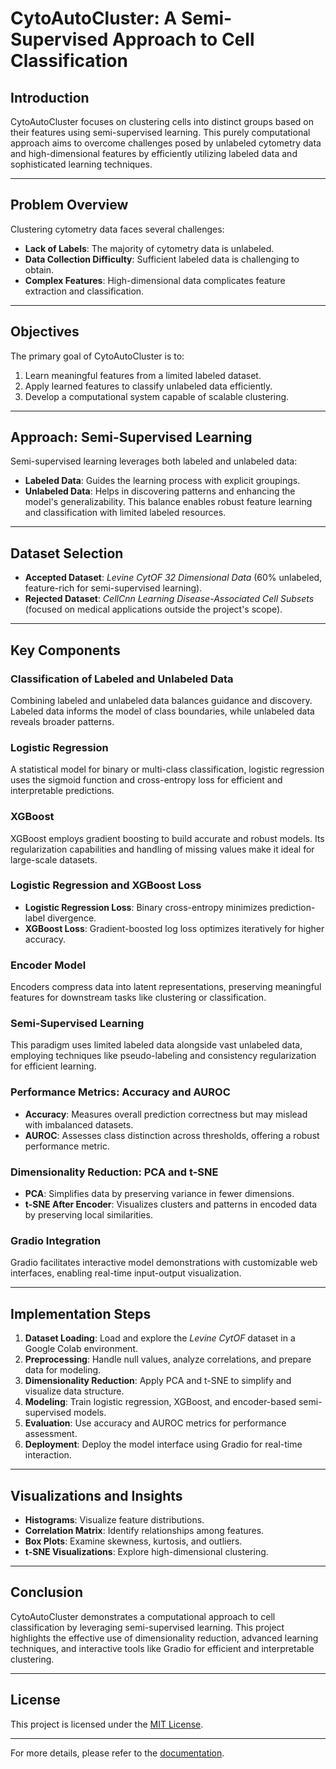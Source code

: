 # CytoAutoCluster: A Semi-Supervised Approach to Cell Classification

## Introduction
CytoAutoCluster focuses on clustering cells into distinct groups based on their features using semi-supervised learning. This purely computational approach aims to overcome challenges posed by unlabeled cytometry data and high-dimensional features by efficiently utilizing labeled data and sophisticated learning techniques.

---

## Problem Overview
Clustering cytometry data faces several challenges:
- **Lack of Labels**: The majority of cytometry data is unlabeled.
- **Data Collection Difficulty**: Sufficient labeled data is challenging to obtain.
- **Complex Features**: High-dimensional data complicates feature extraction and classification.

---

## Objectives
The primary goal of CytoAutoCluster is to:
1. Learn meaningful features from a limited labeled dataset.
2. Apply learned features to classify unlabeled data efficiently.
3. Develop a computational system capable of scalable clustering.

---

## Approach: Semi-Supervised Learning
Semi-supervised learning leverages both labeled and unlabeled data:
- **Labeled Data**: Guides the learning process with explicit groupings.
- **Unlabeled Data**: Helps in discovering patterns and enhancing the model's generalizability.
This balance enables robust feature learning and classification with limited labeled resources.

---

## Dataset Selection
- **Accepted Dataset**: *Levine CytOF 32 Dimensional Data* (60% unlabeled, feature-rich for semi-supervised learning).
- **Rejected Dataset**: *CellCnn Learning Disease-Associated Cell Subsets* (focused on medical applications outside the project's scope).

---

## Key Components

### Classification of Labeled and Unlabeled Data
Combining labeled and unlabeled data balances guidance and discovery. Labeled data informs the model of class boundaries, while unlabeled data reveals broader patterns.

### Logistic Regression
A statistical model for binary or multi-class classification, logistic regression uses the sigmoid function and cross-entropy loss for efficient and interpretable predictions.

### XGBoost
XGBoost employs gradient boosting to build accurate and robust models. Its regularization capabilities and handling of missing values make it ideal for large-scale datasets.

### Logistic Regression and XGBoost Loss
- **Logistic Regression Loss**: Binary cross-entropy minimizes prediction-label divergence.
- **XGBoost Loss**: Gradient-boosted log loss optimizes iteratively for higher accuracy.

### Encoder Model
Encoders compress data into latent representations, preserving meaningful features for downstream tasks like clustering or classification.

### Semi-Supervised Learning
This paradigm uses limited labeled data alongside vast unlabeled data, employing techniques like pseudo-labeling and consistency regularization for efficient learning.

### Performance Metrics: Accuracy and AUROC
- **Accuracy**: Measures overall prediction correctness but may mislead with imbalanced datasets.
- **AUROC**: Assesses class distinction across thresholds, offering a robust performance metric.

### Dimensionality Reduction: PCA and t-SNE
- **PCA**: Simplifies data by preserving variance in fewer dimensions.
- **t-SNE After Encoder**: Visualizes clusters and patterns in encoded data by preserving local similarities.

### Gradio Integration
Gradio facilitates interactive model demonstrations with customizable web interfaces, enabling real-time input-output visualization.

---

## Implementation Steps
1. **Dataset Loading**: Load and explore the *Levine CytOF* dataset in a Google Colab environment.
2. **Preprocessing**: Handle null values, analyze correlations, and prepare data for modeling.
3. **Dimensionality Reduction**: Apply PCA and t-SNE to simplify and visualize data structure.
4. **Modeling**: Train logistic regression, XGBoost, and encoder-based semi-supervised models.
5. **Evaluation**: Use accuracy and AUROC metrics for performance assessment.
6. **Deployment**: Deploy the model interface using Gradio for real-time interaction.

---

## Visualizations and Insights
- **Histograms**: Visualize feature distributions.
- **Correlation Matrix**: Identify relationships among features.
- **Box Plots**: Examine skewness, kurtosis, and outliers.
- **t-SNE Visualizations**: Explore high-dimensional clustering.

---

## Conclusion
CytoAutoCluster demonstrates a computational approach to cell classification by leveraging semi-supervised learning. This project highlights the effective use of dimensionality reduction, advanced learning techniques, and interactive tools like Gradio for efficient and interpretable clustering.

---

## License
This project is licensed under the [MIT License](LICENSE).

---

For more details, please refer to the [documentation](./docs).


